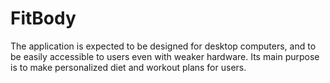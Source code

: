 # FitBody

The application is expected to be designed for desktop computers, and to be easily accessible to users even with weaker hardware. Its main purpose is to make personalized diet and workout plans for users.
